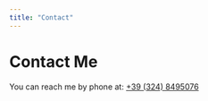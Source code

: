 ```yaml
---
title: "Contact"
---
```


# Contact Me

You can reach me by phone at:
<a href="tel:+34611233316">
  <i class="fa fa-phone"></i>
  +39 (324) 8495076
</a>
